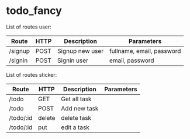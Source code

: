 # todo_fancy

List of routes user:

| **Route** | **HTTP** | **Description** | **Parameters**            |
| --------- | -------- | --------------- | ------------------------- |
| /signup   | POST     | Signup new user | fullname, email, password |
| /signin   | POST     | Signin user     | email, password           |

List of routes sticker:

| **Route**     | **HTTP** | **Description** | **Parameters** |
| ------------- | -------- | --------------- | -------------- |
| /todo         | GET      | Get all task    |                |
| /todo         | POST     | Add new task    |                |
| /todo/:id | delete   | delete task     |                |
| /todo/:id | put      | edit a task     |                |
